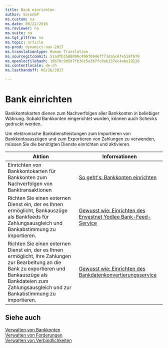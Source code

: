 ```yaml
---
title: Bank einrichten
author: SorenGP
ms.custom: na
ms.date: 09/22/2016
ms.reviewer: na
ms.suite: na
ms.tgt_pltfrm: na
ms.topic: article
ms-prod: dynamics-nav-2017
ms.translationtype: Human Translation
ms.sourcegitcommit: 51adfb3588099c496f0946ff71da5c6fe518f070
ms.openlocfilehash: 19b70c9d5d7fb36c5a3b7fc0eb137ec4abe19228
ms.contentlocale: de-ch
ms.lasthandoff: 06/26/2017

---
```


# <a name="set-up-banking"></a>Bank einrichten

Bankkontokarten dienen zum Nachverfolgen aller Bankkonten in beliebiger Währung. Sobald Bankkonten eingerichtet wurden, können auch Schecks gedruckt werden.

Um elektronische Bankdienstleistungen zum Importieren von Bankkontoauszügen und zum Exportieren von Zahlungen zu verwenden, müssen Sie die benötigten Dienste einrichten und aktivieren.

|Aktion |Informationen |
|---|----|
|Einrichten von Bankkontokarten für Bankkonten zum Nachverfolgen von Banktransaktionen|[So geht's: Bankkonten einrichten](bank-how-setup-bank-accounts.md)|
|Richten Sie einen externen Dienst ein, der es Ihnen ermöglicht, Bankauszüge als Bankfeeds für Zahlungsausgleich und Bankabstimmung zu importieren.|[Gewusst wie: Einrichten des Envestnet Yodlee Bank-Feed-Service](bank-how-setup-bank-statement-service.md)|
|Richten Sie einen externen Dienst ein, der es Ihnen ermöglicht, Ihre Zahlungen zur Bearbeitung an die Bank zu exportieren und Bankauszüge als Bankdateien zum Zahlungsausgleich und zur Bankabstimmung zu importieren.|[Gewusst wie: Einrichten des Bankdatenkonvertierungsservice](bank-how-setup-bank-data-conversion-service.md)|

## <a name="see-also"></a>Siehe auch
[Verwalten von Bankkonten](bank-manage-bank-accounts.md)  
[Verwalten von Forderungen](receivables-manage-receivables.md)  
[Verwalten von Verbindlichkeiten](payables-manage-payables.md)


